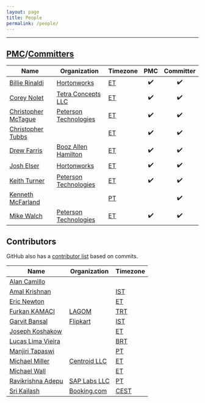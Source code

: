 ```yaml
---
layout: page
title: People
permalink: /people/
---
```


---

## [PMC]/[Committers]

| Name                                               | Organization                   | Timezone | PMC | Committer |
-----------------------------------------------------|--------------------------------|----------|:---:|:---------:|
| [Billie Rinaldi](https://github.com/billierinaldi) | [Hortonworks][hw]              | [ET][et] | ✔️   | ✔️         |
| [Corey Nolet](https://github.com/cjnolet)          | [Tetra Concepts LLC][tc]       | [ET][et] | ✔️   | ✔️         |
| [Christopher McTague](https://github.com/cjmctague)| [Peterson Technologies][ptech] | [ET][et] | ✔️   | ✔️         |
| [Christopher Tubbs](https://github.com/ctubbsii)   |                                | [ET][et] | ✔️   | ✔️         |
| [Drew Farris](https://github.com/drewfarris)       | [Booz Allen Hamilton][bah]     | [ET][et] | ✔️   | ✔️         |
| [Josh Elser](https://github.com/joshelser)         | [Hortonworks][hw]              | [ET][et] | ✔️   | ✔️         |
| [Keith Turner](https://github.com/keith-turner)    | [Peterson Technologies][ptech] | [ET][et] | ✔️   | ✔️         |
| [Kenneth McFarland](https://github.com/kpm1985)    |                                | [PT][pt] |     | ✔️         |
| [Mike Walch](https://github.com/mikewalch)         | [Peterson Technologies][ptech] | [ET][et] | ✔️   | ✔️         |

## Contributors

GitHub also has a [contributor list](https://github.com/apache/fluo/graphs/contributors)
based on commits.

| Name                                                     | Organization                        | Timezone   |
-----------------------------------------------------------|-------------------------------------|------------|
| [Alan Camillo](https://github.com/alanblueshift)         |                                     |            |
| [Amal Krishnan](https://github.com/krishamal)            |                                     | [IST][ist] |
| [Eric Newton](https://github.com/ericnewton)             |                                     | [ET][et]   |
| [Furkan KAMACI](https://github.com/kamaci)               | [LAGOM](https://www.lagom.ai)      | [TRT][trt] |
| [Garvit Bansal](https://github.com/Garvit244)            | [Flipkart](https://www.flipkart.com)| [IST][ist] |
| [Joseph Koshakow](https://github.com/jkosh44)            |                                     | [ET][et]   |
| [Lucas Lima Vieira](https://github.com/llvieira)         |                                     | [BRT][brt] |
| [Manjiri Tapaswi](https://github.com/mptap)              |                                     | [PT][pt]   |
| [Michael Miller](https://github.com/milleruntime)        | [Centroid LLC][centroid]            | [ET][et]   |
| [Michael Wall](https://github.com/mjwall)                |                                     | [ET][et]   |
| [Ravikrishna Adepu](https://github.com/adepuravikrishna) | [SAP Labs LLC](https://sap.com)     | [PT][pt]   |
| [Sri Kailash](https://github.com/srikailash)		   | [Booking.com](https://booking.com)  | [CEST][cst]|

[Committers]: https://www.apache.org/foundation/how-it-works.html#committers
[tc]: http://www.tetraconcepts.com/
[hw]: https://hortonworks.com/
[ptech]: http://www.ptech-llc.com/
[bah]: https://www.boozallen.com/
[et]: https://www.timeanddate.com/time/zones/et
[pt]: https://www.timeanddate.com/time/zones/pt
[ist]: https://www.timeanddate.com/time/zones/ist
[PMC]: https://www.apache.org/foundation/how-it-works.html#pmc
[brt]: https://www.timeanddate.com/time/zones/brt
[centroid]: http://www.centroid-llc.com/
[cst]:https://www.timeanddate.com/time/zones/cest
[trt]: https://www.timeanddate.com/time/zones/trt

